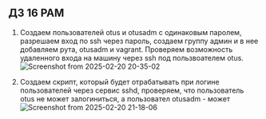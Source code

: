 ## ДЗ 16 PAM
1. Создаем пользователей otus и otusadm c одинаковым паролем, разрешаем вход по ssh через пароль, создаем группу админ и в нее добавляем рута, otusadm и vagrant.
   Проверяем возможность удаленного входа на машину через ssh под пользвоателем otus.
 ![Screenshot from 2025-02-20 20-35-02](https://github.com/user-attachments/assets/79e34a9d-3942-499d-b767-a1e2282fdfa3)

2. Создаем скрипт, который будет отрабатывать при логине пользователей через сервис sshd, проверяем, что пользователь otus не может залогиниться, а пользовател otusadm - может
 ![Screenshot from 2025-02-20 21-18-06](https://github.com/user-attachments/assets/02717e25-f775-4ffd-b418-58453bc5c927)
